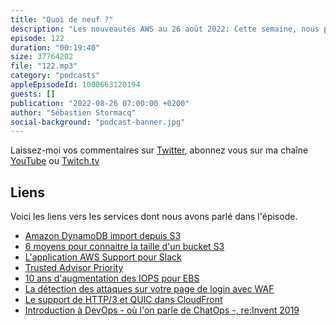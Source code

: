 ```yaml
---
title: "Quoi de neuf ?"
description: "Les nouveautés AWS au 26 août 2022: Cette semaine, nous parlons de HTTP/3 et de QUIC, mais pas que. Nous parlerons de S3 et DynamoDB, nous jeterons un regard rétrospectif sur 10 années d'évolution de EBS. Enfin, je vous indiquerai un nouveau moyen de bloquer les attaques sur la page d'authentification de vos apps. On parlera DevOps aussi - ou de ChatOps plus précisement."
episode: 122
duration: "00:19:40"
size: 37764202
file: "122.mp3"
category: "podcasts"
appleEpisodeId: 1000663120194
guests: []
publication: "2022-08-26 07:00:00 +0200"
author: "Sébastien Stormacq"
social-background: "podcast-banner.jpg"
---
```


Laissez-moi vos commentaires sur [Twitter](https://twitter.com/sebsto), abonnez vous sur ma chaîne [YouTube](https://www.youtube.com/sebsto) ou [Twitch.tv](https://www.twitch.tv/sebAWS)

## Liens

Voici les liens vers les services dont nous avons parlé dans l'épisode.

- [Amazon DynamoDB import depuis S3](https://aws.amazon.com/about-aws/whats-new/2022/08/amazon-dynamodb-supports-bulk-imports-amazon-s3-new-dynamodb-tables/)
- [6 moyens pour connaitre la taille d'un bucket S3](https://aws.amazon.com/blogs/storage/find-out-the-size-of-your-amazon-s3-buckets/)
- [L'application AWS Support pour Slack](https://aws.amazon.com/blogs/aws/new-aws-support-app-in-slack-to-manage-support-cases/)
- [Trusted Advisor Priority](https://aws.amazon.com/blogs/aws/aws-trusted-advisor-new-priority-capability/)
- [10 ans d'augmentation des IOPS pour EBS](https://aws.amazon.com/blogs/aws/a-decade-of-ever-increasing-provisioned-iops-for-amazon-ebs/)
- [La détection des attaques sur votre page de login avec WAF](https://aws.amazon.com/about-aws/whats-new/2022/08/aws-waf-fraud-control-account-takeover-prevention-cloudfront/)
- [Le support de HTTP/3 et QUIC dans CloudFront](https://aws.amazon.com/blogs/aws/new-http-3-support-for-amazon-cloudfront/)
- [Introduction à DevOps - où l'on parle de ChatOps -, re:Invent 2019](https://www.youtube.com/watch?v=wugkTArXBYo&list=PLZ_TUMnTqfu807CK1WZis4h89umhDapCE&index=74)
